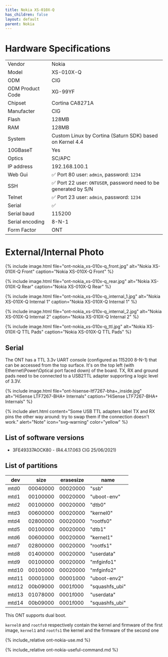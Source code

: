 ```yaml
---
title: Nokia XS-010X-Q
has_children: false
layout: default
parent: Nokia
---
```


# Hardware Specifications

|                  |                                                                                  |
| ---------------- | -------------------------------------------------------------------------------- |
| Vendor           | Nokia                                                                            |
| Model            | XS-010X-Q                                                                        |
| ODM              | CIG                                                                              |
| ODM Product Code | XG-99YF                                                                           |
| Chipset          | Cortina CA8271A                                                                  |
| Manufacter       | CIG                                                                              |
| Flash            | 128MB                                                                            |
| RAM              | 128MB                                                                            |
| System           | Custom Linux by Cortina (Saturn SDK) based on Kernel 4.4                         |
| 10GBaseT         | Yes                                                                              |
| Optics           | SC/APC                                                                           |
| IP address       | 192.168.100.1                                                                    |
| Web Gui          | ✅ Port 80 user: `admin`, password: `1234`                                       |
| SSH              | ✅ Port 22 user: `ONTUSER`, password need to be generated by S/N                 |
| Telnet           | ✅ Port 23 user: `admin`, password: `1234`                                       |
| Serial           | ✅                                                                               |
| Serial baud      | 115200                                                                           |
| Serial encoding  | 8-N-1                                                                            |
| Form Factor      | ONT                                                                              |


# External/Internal Photo

{% include image.html file="ont-nokia_xs-010x-q_front.jpg" alt="Nokia XS-010X-Q Front" caption="Nokia XS-010X-Q Front" %}

{% include image.html file="ont-nokia_xs-010x-q_rear.jpg" alt="Nokia XS-010X-Q Rear" caption="Nokia XS-010X-Q Rear" %}

{% include image.html file="ont-nokia_xs-010x-q_internal_1.jpg" alt="Nokia XS-010X-Q Internal 1" caption="Nokia XS-010X-Q Internal 1" %}

{% include image.html file="ont-nokia_xs-010x-q_internal_2.jpg" alt="Nokia XS-010X-Q Internal 2" caption="Nokia XS-010X-Q Internal 2" %}

{% include image.html file="ont-nokia_xs-010x-q_ttl.jpg" alt="Nokia XS-010X-Q TTL Pads" caption="Nokia XS-010X-Q TTL Pads" %}

## Serial

The ONT has a TTL 3.3v UART console (configured as 115200 8-N-1) that can be accessed from the top surface. It's on the top left (with Ethernet\Power\Optical port faced down) of the board. TX, RX and ground pads need to be connected to a USB2TTL adapter supporting a logic level of 3.3V.

{% include image.html file="ont-hisense-ltf7267-bha+_inside.jpg" alt="HiSense LTF7267-BHA+ Internals" caption="HiSense LTF7267-BHA+ Internals" %}

{% include alert.html content="Some USB TTL adapters label TX and RX pins the other way around: try to swap them if the connection doesn't work." alert="Note"  icon="svg-warning" color="yellow" %}

## List of software versions
- 3FE49337AOCK80 - (R4.4.17.063 CIG 25/06/2021)

## List of partitions

| dev   | size     | erasesize | name            |
| ----- | -------- | --------- | --------------- |
| mtd0  | 00040000 | 00020000  | "ssb"           |
| mtd1  | 00100000 | 00020000  | "uboot-env"     |
| mtd2  | 00100000 | 00020000  | "dtb0"          |
| mtd3  | 00600000 | 00020000  | "kernel0"       |
| mtd4  | 02800000 | 00020000  | "rootfs0"       |
| mtd5  | 00100000 | 00020000  | "dtb1"          |
| mtd6  | 00600000 | 00020000  | "kernel1"       |
| mtd7  | 02800000 | 00020000  | "rootfs1"       |
| mtd8  | 01400000 | 00020000  | "userdata"      |
| mtd9  | 00100000 | 00020000  | "mfginfo1"      |
| mtd10 | 00100000 | 00020000  | "mfginfo2"      |
| mtd11 | 00001000 | 00001000  | "uboot-env2"    |
| mtd12 | 00b09000 | 0001f000  | "squashfs_ubi"  |
| mtd13 | 01078000 | 0001f000  | "userdata"      |
| mtd14 | 00b09000 | 0001f000  | "squashfs_ubi"  |

This ONT supports dual boot. 

`kernel0` and `rootfs0` respectively contain the kernel and firmware of the first image, `kernel1` and `rootfs1` the kernel and the firmware of the second one

{% include_relative ont-nokia-use.md %}

{% include_relative ont-nokia-useful-command.md %}
